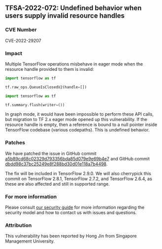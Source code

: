 ## TFSA-2022-072: Undefined behavior when users supply invalid resource handles

### CVE Number
CVE-2022-29207

### Impact
Multiple TensorFlow operations misbehave in eager mode when the resource handle provided to them is invalid:

```python
import tensorflow as tf

tf.raw_ops.QueueIsClosedV2(handle=[])
```

```python
import tensorflow as tf

tf.summary.flush(writer=())
```

In graph mode, it would have been impossible to perform these API calls, but migration to TF 2.x eager mode opened up this vulnerability. If the resource handle is empty, then a reference is bound to a null pointer inside TensorFlow codebase (various codepaths). This is undefined behavior.

### Patches
We have patched the issue in GitHub commit [a5b89cd68c02329d793356bda85d079e9e69b4e7](https://github.com/galeone/tensorflow/commit/a5b89cd68c02329d793356bda85d079e9e69b4e7) and GitHub commit [dbdd98c37bc25249e8f288bd30d01e118a7b4498](https://github.com/galeone/tensorflow/commit/dbdd98c37bc25249e8f288bd30d01e118a7b4498).

The fix will be included in TensorFlow 2.9.0. We will also cherrypick this commit on TensorFlow 2.8.1, TensorFlow 2.7.2, and TensorFlow 2.6.4, as these are also affected and still in supported range.

### For more information
Please consult [our security guide](https://github.com/galeone/tensorflow/blob/master/SECURITY.md) for more information regarding the security model and how to contact us with issues and questions.

### Attribution
This vulnerability has been reported by Hong Jin from Singapore Management University.
